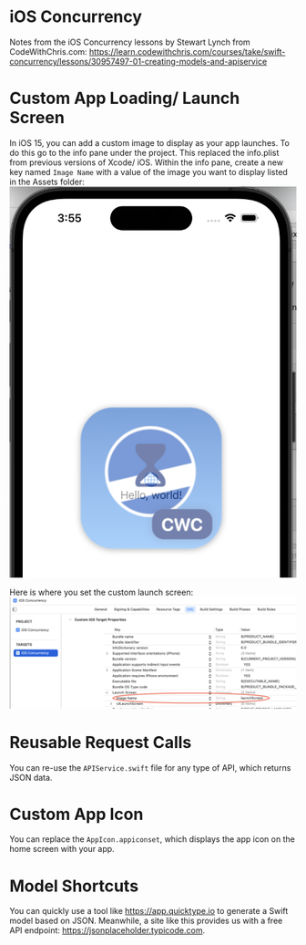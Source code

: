 #  iOS Concurrency
Notes from the iOS Concurrency lessons by Stewart Lynch from CodeWithChris.com:
 https://learn.codewithchris.com/courses/take/swift-concurrency/lessons/30957497-01-creating-models-and-apiservice

# Custom App Loading/ Launch Screen
In iOS 15, you can add a custom image to display as your app launches. To do this go to the info pane under the
 project. This replaced the info.plist from
previous versions of Xcode/ iOS. Within the info pane, create a new key named `Image Name` with a value of the image you want
to display listed in the Assets folder:
![Launch screen](img/launchScreenScreenshot.png)

Here is where you set the custom launch screen:
![Setting the launch screen](img/settingLaunchScreen.png)

# Reusable Request Calls
You can re-use the `APIService.swift` file for any type of API, which returns JSON data. 

# Custom App Icon
You can replace the `AppIcon.appiconset`, which displays the app icon on the home screen with your app.

# Model Shortcuts
You can quickly use a tool like https://app.quicktype.io to generate a Swift model based on JSON. Meanwhile, a site like 
this provides us with a free API endpoint: https://jsonplaceholder.typicode.com.


 
